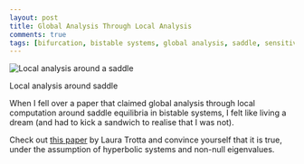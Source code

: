 ```yaml
---
layout: post
title: Global Analysis Through Local Analysis
comments: true
tags: [bifurcation, bistable systems, global analysis, saddle, sensitivity, dynamic theory]
---
```


![Local analysis
around a saddle ](https://s3-eu-west-1.amazonaws.com/wopcontent/uploads/2012/11/img_6131.jpg)

Local analysis around saddle

When I fell over a paper that claimed global analysis through local
computation around saddle equilibria in bistable systems, I felt like living a
dream (and had to kick a sandwich to realise that I was not). 

Check out [this paper](http://www.plosone.org/article/info%3Adoi%2F10.1371%2Fjournal.pone.0033110
"PlosONE Global analysis through local computation" ) by Laura Trotta and convince yourself that it is true, under the assumption of hyperbolic systems and non-null eigenvalues.
